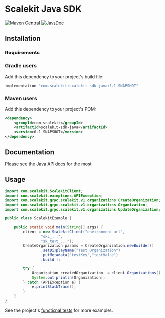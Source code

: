 # Scalekit Java SDK

[![Maven Central](https://img.shields.io/badge/maven--central-v0.1-blue)]()
[![JavaDoc](http://img.shields.io/badge/javadoc-reference-blue.svg)]()





## Installation

### Requirements

### Gradle users

Add this dependency to your project's build file:

```gradle
implementation "com.scalekit:scalekit-sdk-java:0.1-SNAPSHOT"
```

### Maven users

Add this dependency to your project's POM:

```xml
<dependency>
    <groupId>com.scalekit</groupId>
    <artifactId>scalekit-sdk-java</artifactId>
    <version>0.1-SNAPSHOT</version>
</dependency>
```

## Documentation
Please see the [Java API docs][api-docs] for the most



## Usage

```java
import com.scalekit.ScalekitClient;
import com.scalekit.exceptions.APIException;
import com.scalekit.grpc.scalekit.v1.organizations.CreateOrganization;
import com.scalekit.grpc.scalekit.v1.organizations.Organization;
import com.scalekit.grpc.scalekit.v1.organizations.UpdateOrganization;

public class ScalekitExample {

    public static void main(String[] args) {
        client = new ScalekitClient("environment url",
                "skc_...",
                "sk_test_...");
        CreateOrganization params = CreateOrganization.newBuilder()
                .setDisplayName("Test Organization")
                .putMetadata("testKey","testValue")
                .build();

        try {
            Organization createdOrganization  = client.Organizations().Create(params);
            System.out.println(Organization);
        } catch (APIException e) {
            e.printStackTrace();
        }
    }
}
```

See the project's [functional tests][functional-tests] for more examples.

[api-docs]: https://docs.scalekit.com/apis
[functional-tests]: test

<!--
# vim: set tw=79:
-->